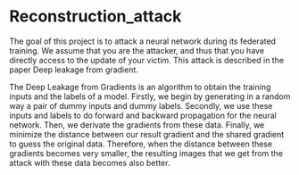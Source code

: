 # Reconstruction_attack

The goal of this project is to attack a neural network during its federated training. We assume that you are the attacker, and thus that you have directly access to the update of your victim. This attack is described in the paper Deep leakage from gradient.

The Deep Leakage from Gradients is an algorithm to obtain the training inputs and the labels of a model. Firstly, we begin by generating in a random way a pair of dummy inputs and dummy labels. Secondly, we use these inputs and labels to do forward and backward propagation for the neural network. Then, we derivate the gradients from these data. Finally, we minimize the distance between our result gradient and the shared gradient to guess the original data. Therefore, when the distance between these gradients becomes very smaller, the resulting images that we get from the attack with these data becomes also better.
